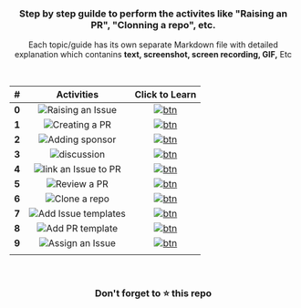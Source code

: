 <div align="center">
<h3>Step by step guilde to perform the activites like "Raising an PR", "Clonning a repo", etc.</h3>
<p>Each topic/guide has its own separate Markdown file with detailed explanation which contanins <b>text, screenshot, screen recording, GIF,</b> Etc</p>
</div>
  
<br>

|#|Activities| Click to Learn |
|:--:|:---:|:--:|
|**0**|![Raising an Issue](https://user-images.githubusercontent.com/51878265/169852403-b93d1002-596f-452c-bbd5-199a3fcd41b2.png)|[![btn](https://user-images.githubusercontent.com/51878265/170811882-a83b7439-07cc-4786-8516-45a4cd8d0e83.png)](pages/How-to/guide/rasing-issue.md)|
|**1**|![Creating a PR](https://user-images.githubusercontent.com/51878265/169852535-2b1a2c78-3e67-4b1a-9289-0728449e9c22.png)|[![btn](https://user-images.githubusercontent.com/51878265/170811882-a83b7439-07cc-4786-8516-45a4cd8d0e83.png)](pages/How-to/guide/creating-pr.md)|
|**2**|![Adding sponsor](https://user-images.githubusercontent.com/51878265/169852640-f9e11484-aacf-4ba2-b5d8-413a0df0377d.png)|[![btn](https://user-images.githubusercontent.com/51878265/170811882-a83b7439-07cc-4786-8516-45a4cd8d0e83.png)](pages/How-to/guide/adding-sponsor.md)|
|**3**|![discussion](https://user-images.githubusercontent.com/51878265/169856151-441be993-6a7d-490b-a24e-cd35a7996e33.png)|[![btn](https://user-images.githubusercontent.com/51878265/170811882-a83b7439-07cc-4786-8516-45a4cd8d0e83.png)](pages/How-to/guide/starting-discussion.md)|
|**4**|![link an Issue to PR](https://user-images.githubusercontent.com/51878265/169856340-869b313e-149c-4d8d-9289-4f455cd106a4.png)|[![btn](https://user-images.githubusercontent.com/51878265/170811882-a83b7439-07cc-4786-8516-45a4cd8d0e83.png)](pages/How-to/guide/linking-issue-with-pr.md)|
|**5**|![Review a PR](https://user-images.githubusercontent.com/51878265/169856416-cb7594f5-2046-4ec8-a7e6-bc004c0aa261.png)|[![btn](https://user-images.githubusercontent.com/51878265/170811882-a83b7439-07cc-4786-8516-45a4cd8d0e83.png)](pages/How-to/guide/reviewing-pr.md)|
|**6**|![Clone a repo](https://user-images.githubusercontent.com/51878265/169856500-cd553626-7ffc-4376-920d-f52aaf98efdc.png)|[![btn](https://user-images.githubusercontent.com/51878265/170811882-a83b7439-07cc-4786-8516-45a4cd8d0e83.png)](pages/How-to/guide/adding-issue-template.md)|
|**7**|![Add Issue templates](https://user-images.githubusercontent.com/51878265/169856587-06204a57-2d75-4b0e-aa23-9c87440eefdd.png)|[![btn](https://user-images.githubusercontent.com/51878265/170811882-a83b7439-07cc-4786-8516-45a4cd8d0e83.png)](pages/How-to/guide/adding-issue-template.md)|
|**8**|![Add PR template](https://user-images.githubusercontent.com/51878265/169856675-1d6a68e7-599b-4b2f-b99f-d6b59db9c80b.png)|[![btn](https://user-images.githubusercontent.com/51878265/170811882-a83b7439-07cc-4786-8516-45a4cd8d0e83.png)](pages/How-to/guide/adding-pr-template.md)|
|**9**|![Assign an Issue](https://user-images.githubusercontent.com/51878265/169856762-eeb5ce9c-cd38-4fce-8aa9-3ce0dfc40e1f.png)|[![btn](https://user-images.githubusercontent.com/51878265/170811882-a83b7439-07cc-4786-8516-45a4cd8d0e83.png)](pages/How-to/guide/assigning-issue.md)|
||||


<br>
<h3 align = "center">Don't forget to ⭐ this repo<h3>
